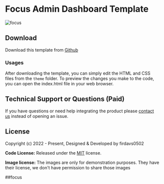 # Focus Admin Dashboard Template

![focus](https://demo.themefisher.com/thumbnails/focus.png)

<!-- download -->
## Download

Download this template from [Github](https://github.com/themefisher/focus/archive/main.zip)

<!-- installation -->
### Usages

After downloading the template, you can simply edit the HTML and CSS files from the `theme` folder. To preview the changes you make to the code, you can open the index.html file in your web browser.

<!-- support -->
## Technical Support or Questions (Paid)

If you have questions or need help integrating the product please [contact us](mailto:mehedi@themefisher.com) instead of opening an issue.

<!-- licence -->
## License

Copyright (c) 2022 - Present, Designed & Developed by firdavs0502

**Code License:** Released under the [MIT](https://github.com/firdavs0502/focus/blob/main/LICENSE) license.

**Image license:** The images are only for demonstration purposes. They have their license, we don't have permission to share those images


##focus
